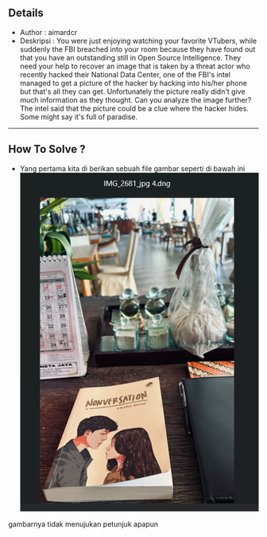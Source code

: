## **Details**
- Author : aimardcr
- Deskripsi : You were just enjoying watching your favorite VTubers, while suddenly the FBI breached into your room because they have found out that you have an outstanding still in Open Source Intelligence. They need your help to recover an image that is taken by a threat actor who recently hacked their National Data Center, one of the FBI's intel managed to get a picture of the hacker by hacking into his/her phone but that's all they can get. Unfortunately the picture really didn't give much information as they thought. Can you analyze the image further? The intel said that the picture could be a clue where the hacker hides. Some might say it's full of paradise.
---

## How To Solve ?

- Yang pertama kita di berikan sebuah file gambar seperti di bawah ini
![File Check](images/1.png)

gambarnya tidak menujukan petunjuk apapun
